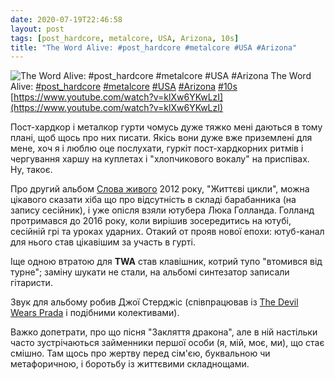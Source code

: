 ```yaml
---
date: 2020-07-19T22:46:58
layout: post
tags: [post_hardcore, metalcore, USA, Arizona, 10s]
title: "The Word Alive: #post_hardcore #metalcore #USA #Arizona"
---
```

![The Word Alive: #post_hardcore #metalcore #USA #Arizona](https://i.ytimg.com/vi/klXw6YKwLzI/maxresdefault.jpg)
The Word Alive: [#post_hardcore](/tags/#post_hardcore) [#metalcore](/tags/#metalcore) [#USA](/tags/#USA) [#Arizona](/tags/#Arizona) [#10s](/tags/#10s) [https://www.youtube.com/watch?v=klXw6YKwLzI](https://www.youtube.com/watch?v=klXw6YKwLzI)

Пост-хардкор і металкор гурти чомусь дуже тяжко мені даються в тому плані, щоб щось про них писати. Якісь вони дуже вже приземлені для мене, хоч я і люблю оце послухати, гуркіт пост-хардкорних ритмів і чергування харшу на куплетах і &quot;хлопчикового вокалу&quot; на приспівах. Ну, такоє.

Про другий альбом [Слова живого](https://t.me/vast_space_unexplored/3696) 2012 року, &quot;Життєві цикли&quot;, можна цікавого сказати хіба що про відсутність в складі барабанника (на запису сесійник), і уже опісля взяли ютубера Люка Голланда. Голланд протримався до 2016 року, коли вирішив зосередитись на ютубі, сесійній грі та уроках ударних. Отакий от прояв нової епохи: ютуб-канал для нього став цікавішим за участь в гурті.

Іще одною втратою для **TWA** став клавішник, котрий тупо &quot;втомився від турне&quot;; заміну шукати не стали, на альбомі синтезатор записали гітаристи.

Звук для альбому робив Джої Стерджіс (співпрацював із [The Devil Wears Prada](https://t.me/vast_space_unexplored/3694) і подібними колективами).

Важко допетрати, про що пісня &quot;Закляття дракона&quot;, але в ній настільки часто зустрічаються займенники першої особи (я, мій, моє, ми), що стає смішно. Там щось про жертву перед сім&#39;єю, буквальною чи метафоричною, і боротьбу із життєвими складнощами.